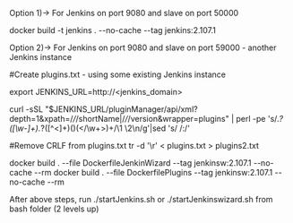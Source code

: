 Option 1)-> For Jenkins on port 9080 and slave on port 50000

docker build -t jenkins . --no-cache --tag  jenkins:2.107.1


Option 2)-> For Jenkins on port 9080 and slave on port 59000 - another Jenkins instance

#Create plugins.txt - using some existing Jenkins instance

export JENKINS_URL=http://<jenkins_domain>

curl -sSL "$JENKINS_URL/pluginManager/api/xml?depth=1&xpath=/*/*/shortName|/*/*/version&wrapper=plugins" | perl -pe 's/.*?<shortName>([\w-]+).*?<version>([^<]+)()(<\/\w+>)+/\1 \2\n/g'|sed 's/ /:/'

#Remove CRLF from plugins.txt
tr -d '\r' < plugins.txt > plugins2.txt

docker build . --file DockerfileJenkinWizard --tag jenkinsw:2.107.1 --no-cache --rm
docker build . --file DockerfilePlugins --tag jenkinsw:2.107.1 --no-cache --rm


After above steps, run ./startJenkins.sh or ./startJenkinswizard.sh from bash folder (2 levels up)
